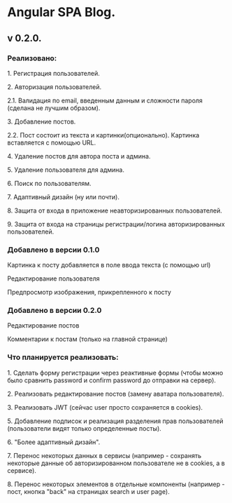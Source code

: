 <h1>Angular SPA Blog.</h1>

<h2>v 0.2.0.</h2>

<h3>Реализовано:</h3> 
<p>1. Регистрация пользователей.</p>
<p>2. Авторизация пользователей.</p>
<p>    2.1. Валидация по email, введенным данным и сложности пароля (сделана не лучшим образом).</p>
<p>3. Добавление постов.</p>
<p>    2.2. Пост состоит из текста и картинки(опционально). Картинка вставляется с помощью URL.</p>
<p>4. Удаление постов для автора поста и админа.</p>
<p>5. Удаление пользователя для админа.</p>
<p>6. Поиск по пользователям.</p>
<p>7. Адаптивный дизайн (ну или почти).</p>
<p>8. Защита от входа в приложение неавторизированных пользователей.</p>
<p>9. Защита от входа на страницы регистрации/логина авторизированных пользователей.</p>

<h3>Добавлено в версии 0.1.0</h3>
<p>Картинка к посту добавляется в поле ввода текста (с помощью url)</p>
<p>Редактирование пользователя</p>
<p>Предпросмотр изображения, прикрепленного к посту</p>

<h3>Добавлено в версии 0.2.0</h3>
<p>Редактирование постов</p>
<p>Комментарии к постам (только на главной странице)</p>

<h3>Что планируется реализовать:</h3>
<p>1. Сделать форму регистрации через реактивные формы (чтобы можно было сравнить password и confirm password до отправки на сервер).</p>
<p>2. Реализовать редактирование постов (замену аватара пользователя).</p>
<p>3. Реализовать JWT (сейчас user просто сохраняется в cookies).</p>
<p>5. Добавление подписок и реализация разделения прав пользователей (пользователи видят только определенные посты).</p>
<p>6. "Более адаптивный дизайн".</p>
<p>7. Перенос некоторых данных в сервисы (например - сохранять некоторые данные об авторизированном пользователе не в cookies, а в сервисе).</p>
<p>8. Перенос некоторых элементов в отдельные компоненты (например - пост, кнопка "back" на страницах search и user page).</p> 

